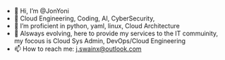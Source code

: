 - 👋 Hi, I’m @JonYoni 
- 👀  Cloud Engineering, Coding, AI, CyberSecurity,
- 🌱 I’m proficient in python, yaml, linux, Cloud Architecture
- 💞️ Alsways evolving, here to provide my services to the IT commuinity, my focous is Cloud Sys Admin, DevOps/Cloud Engineering 
- 📫 How to reach me: j.swainx@outlook.com

  


<!---
JonYoni/JonYoni is a ✨ special ✨ repository because its `README.md` (this file) appears on your GitHub profile.
You can click the Preview link to take a look at your changes.
--->
